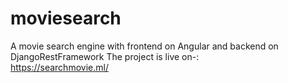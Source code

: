 # moviesearch
A movie search engine with frontend on Angular and backend on DjangoRestFramework
The project is live on-:<br>
https://searchmovie.ml/

